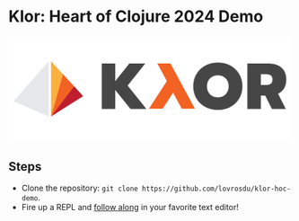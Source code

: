 # Klor: Heart of Clojure 2024 Demo

<p align="center">
  <a href="https://github.com/lovrosdu/klor"><img src="./klor.svg" title="Klor" alt="Klor"></a>
</p>

## Steps

- Clone the repository: `git clone https://github.com/lovrosdu/klor-hoc-demo`.
- Fire up a REPL and [follow along](./src/klor_hoc_demo/core.clj) in your favorite text editor!
